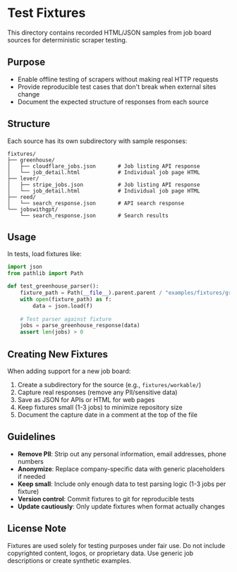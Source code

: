 # Test Fixtures

This directory contains recorded HTML/JSON samples from job board sources for deterministic scraper testing.

## Purpose

- Enable offline testing of scrapers without making real HTTP requests
- Provide reproducible test cases that don't break when external sites change
- Document the expected structure of responses from each source

## Structure

Each source has its own subdirectory with sample responses:

```
fixtures/
├── greenhouse/
│   ├── cloudflare_jobs.json       # Job listing API response
│   └── job_detail.html            # Individual job page HTML
├── lever/
│   ├── stripe_jobs.json           # Job listing API response
│   └── job_detail.html            # Individual job page HTML
├── reed/
│   └── search_response.json       # API search response
└── jobswithgpt/
    └── search_response.json       # Search results
```

## Usage

In tests, load fixtures like:

```python
import json
from pathlib import Path

def test_greenhouse_parser():
    fixture_path = Path(__file__).parent.parent / "examples/fixtures/greenhouse/cloudflare_jobs.json"
    with open(fixture_path) as f:
        data = json.load(f)
    
    # Test parser against fixture
    jobs = parse_greenhouse_response(data)
    assert len(jobs) > 0
```

## Creating New Fixtures

When adding support for a new job board:

1. Create a subdirectory for the source (e.g., `fixtures/workable/`)
2. Capture real responses (remove any PII/sensitive data)
3. Save as JSON for APIs or HTML for web pages
4. Keep fixtures small (1-3 jobs) to minimize repository size
5. Document the capture date in a comment at the top of the file

## Guidelines

- **Remove PII**: Strip out any personal information, email addresses, phone numbers
- **Anonymize**: Replace company-specific data with generic placeholders if needed
- **Keep small**: Include only enough data to test parsing logic (1-3 jobs per fixture)
- **Version control**: Commit fixtures to git for reproducible tests
- **Update cautiously**: Only update fixtures when format actually changes

## License Note

Fixtures are used solely for testing purposes under fair use. Do not include copyrighted content, logos, or proprietary data. Use generic job descriptions or create synthetic examples.
